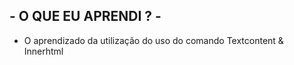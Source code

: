 ## - O QUE EU APRENDI ? - ##

- O aprendizado da utilização do uso do comando Textcontent & Innerhtml